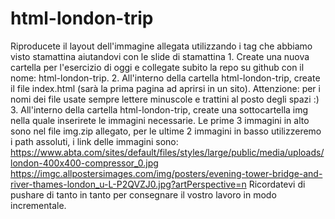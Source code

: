 # html-london-trip
Riproducete il layout dell'immagine allegata utilizzando i tag che abbiamo visto stamattina aiutandovi con le slide di stamattina 1. Create una nuova cartella per l'esercizio di oggi e collegate subito la repo su github con il nome: html-london-trip. 2. All'interno della cartella html-london-trip, create il file index.html (sarà la prima pagina ad aprirsi in un sito). Attenzione: per i nomi dei file usate sempre lettere minuscole e trattini al posto degli spazi :) 3. All'interno della cartella html-london-trip, create una sottocartella img nella quale inserirete le immagini necessarie.  Le prime 3 immagini in alto sono nel file img.zip allegato, per le ultime 2 immagini in basso utilizzeremo i path assoluti, i link delle immagini sono: https://www.abta.com/sites/default/files/styles/large/public/media/uploads/london-400x400-compressor_0.jpg https://imgc.allpostersimages.com/img/posters/evening-tower-bridge-and-river-thames-london_u-L-P2QVZJ0.jpg?artPerspective=n  Ricordatevi di pushare di tanto in tanto per consegnare il vostro lavoro in modo incrementale.
